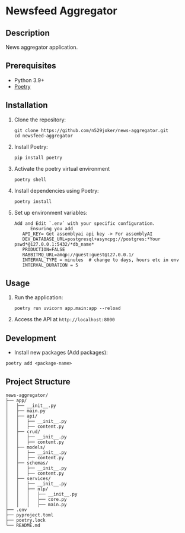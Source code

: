 # Newsfeed Aggregator

## Description
News aggregator application.

## Prerequisites
- Python 3.9+
- [Poetry](https://python-poetry.org/docs/#installation)

## Installation

1. Clone the repository:
   ```
   git clone https://github.com/n529joker/news-aggregator.git
   cd newsfeed-aggregator
   ```
2. Install Poetry:
    ```
    pip install poetry
    ```

3. Activate the poetry virtual environment
   ```
   poetry shell
   ```

4. Install dependencies using Poetry:
   ```
   poetry install
   ```

5. Set up environment variables:
   ```
   Add and Edit `.env` with your specific configuration.
         Ensuring you add 
      API_KEY= Get assemblyai api key -> For assemblyAI
      DEV_DATABASE_URL=postgresql+asyncpg://postgres:*Your pswd*@127.0.0.1:5432/*db_name*
      PRODUCTION=FALSE
      RABBITMQ_URL=amqp://guest:guest@127.0.0.1/
      INTERVAL_TYPE = minutes  # change to days, hours etc in env
      INTERVAL_DURATION = 5

## Usage

1. Run the application:
   ```
   poetry run uvicorn app.main:app --reload
   ```

2. Access the API at `http://localhost:8000`

## Development

- Install new packages (Add packages):
```
poetry add <package-name>
```

## Project Structure
```
news-aggregator/
├── app/
│   ├── __init__.py
│   ├── main.py
│   ├── api/
│   │   ├── __init__.py
│   │   ├── content.py
│   ├── crud/
│   │   ├── __init__.py
│   │   ├── content.py
│   ├── models/
│   │   ├── __init__.py
│   │   ├── content.py
│   ├── schemas/
│   │   ├── __init__.py
│   │   ├── content.py
│   ├── services/
│   │   ├── __init__.py
│   │   ├── nlp/
│   │   │   ├── __init__.py
│   │   │   ├── core.py
│   │   │   ├── main.py
├── .env
├── pyproject.toml
├── poetry.lock
└── README.md
```
